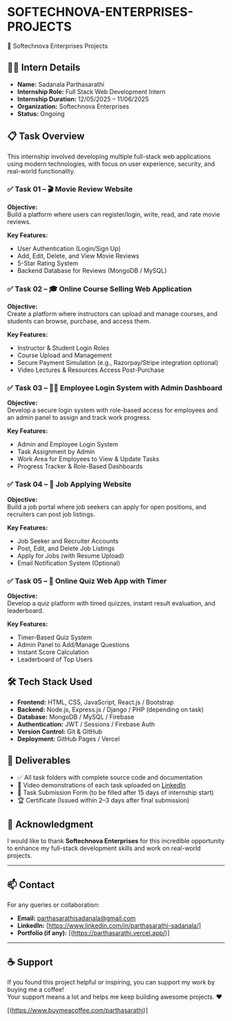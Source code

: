 # SOFTECHNOVA-ENTERPRISES-PROJECTS
💼 Softechnova Enterprises Projects
## 🧑‍💻 Intern Details

- **Name:** Sadanala Parthasarathi  
- **Internship Role:** Full Stack Web Development Intern  
- **Internship Duration:** 12/05/2025 – 11/06/2025  
- **Organization:** Softechnova Enterprises  
- **Status:** Ongoing 

## 📋 Task Overview

This internship involved developing multiple full-stack web applications using modern technologies, with focus on user experience, security, and real-world functionality.

### ✅ Task 01 – 🎬 Movie Review Website

**Objective:**  
Build a platform where users can register/login, write, read, and rate movie reviews.

**Key Features:**
- User Authentication (Login/Sign Up)
- Add, Edit, Delete, and View Movie Reviews
- 5-Star Rating System
- Backend Database for Reviews (MongoDB / MySQL)

### ✅ Task 02 – 🎓 Online Course Selling Web Application

**Objective:**  
Create a platform where instructors can upload and manage courses, and students can browse, purchase, and access them.

**Key Features:**
- Instructor & Student Login Roles
- Course Upload and Management
- Secure Payment Simulation (e.g., Razorpay/Stripe integration optional)
- Video Lectures & Resources Access Post-Purchase

### ✅ Task 03 – 👨‍💼 Employee Login System with Admin Dashboard

**Objective:**  
Develop a secure login system with role-based access for employees and an admin panel to assign and track work progress.

**Key Features:**
- Admin and Employee Login System
- Task Assignment by Admin
- Work Area for Employees to View & Update Tasks
- Progress Tracker & Role-Based Dashboards

### ✅ Task 04 – 💼 Job Applying Website

**Objective:**  
Build a job portal where job seekers can apply for open positions, and recruiters can post job listings.

**Key Features:**
- Job Seeker and Recruiter Accounts
- Post, Edit, and Delete Job Listings
- Apply for Jobs (with Resume Upload)
- Email Notification System (Optional)

### ✅ Task 05 – 🧠 Online Quiz Web App with Timer

**Objective:**  
Develop a quiz platform with timed quizzes, instant result evaluation, and leaderboard.

**Key Features:**
- Timer-Based Quiz System
- Admin Panel to Add/Manage Questions
- Instant Score Calculation
- Leaderboard of Top Users

## 🛠️ Tech Stack Used

- **Frontend:** HTML, CSS, JavaScript, React.js / Bootstrap  
- **Backend:** Node.js, Express.js / Django / PHP (depending on task)  
- **Database:** MongoDB / MySQL / Firebase  
- **Authentication:** JWT / Sessions / Firebase Auth  
- **Version Control:** Git & GitHub  
- **Deployment:** GitHub Pages / Vercel

## 🔗 Deliverables

- ✅ All task folders with complete source code and documentation
- 🎥 Video demonstrations of each task uploaded on [LinkedIn](https://www.linkedin.com/in/parthasarathi-sadanala)  
- 📄 Task Submission Form (to be filled after 15 days of internship start)
- 🏆 Certificate (Issued within 2–3 days after final submission)

## 🙏 Acknowledgment

I would like to thank **Softechnova Enterprises** for this incredible opportunity to enhance my full-stack development skills and work on real-world projects.

---

## 📫 Contact

For any queries or collaboration:
- **Email:** parthasarathisadanala@gmail.com 
- **LinkedIn:** [https://www.linkedin.com/in/parthasarathi-sadanala/] 
- **Portfolio (if any):** [(https://parthasarathi.vercel.app/)]

---

## ☕ Support

If you found this project helpful or inspiring, you can support my work by buying me a coffee!  
Your support means a lot and helps me keep building awesome projects. ❤️

[(https://www.buymeacoffee.com/parthasarathi)]

